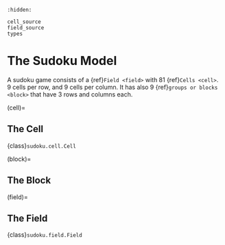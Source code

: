 ```{toctree}
:hidden:

cell_source
field_source
types
```

# The Sudoku Model

A sudoku game consists of a {ref}`Field <field>` with 81 {ref}`Cells <cell>`. 9 cells per row, and 9 cells per column. It has also 9 {ref}`groups or blocks <block>` that have 3 rows and columns each.

(cell)=
## The Cell

{class}`sudoku.cell.Cell`


(block)=
## The Block

(field)=
## The Field

{class}`sudoku.field.Field`
